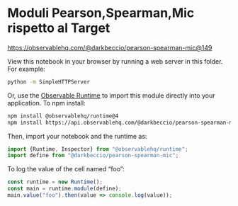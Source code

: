 # Moduli Pearson,Spearman,Mic rispetto al Target

https://observablehq.com/@darkbeccio/pearson-spearman-mic@149

View this notebook in your browser by running a web server in this folder. For
example:

~~~sh
python -m SimpleHTTPServer
~~~

Or, use the [Observable Runtime](https://github.com/observablehq/runtime) to
import this module directly into your application. To npm install:

~~~sh
npm install @observablehq/runtime@4
npm install https://api.observablehq.com/@darkbeccio/pearson-spearman-mic.tgz?v=3
~~~

Then, import your notebook and the runtime as:

~~~js
import {Runtime, Inspector} from "@observablehq/runtime";
import define from "@darkbeccio/pearson-spearman-mic";
~~~

To log the value of the cell named “foo”:

~~~js
const runtime = new Runtime();
const main = runtime.module(define);
main.value("foo").then(value => console.log(value));
~~~
